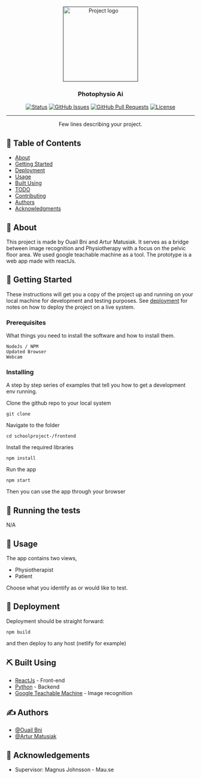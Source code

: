 <p align="center">
  <a href="" rel="noopener">
 <img width=200px height=200px src="https://i.imgur.com/6wj0hh6.jpg" alt="Project logo"></a>
</p>

<h3 align="center">Photophysio Ai</h3>

<div align="center">

[![Status](https://img.shields.io/badge/status-active-success.svg)]()
[![GitHub Issues](https://img.shields.io/github/issues/kylelobo/The-Documentation-Compendium.svg)](https://github.com/kylelobo/The-Documentation-Compendium/issues)
[![GitHub Pull Requests](https://img.shields.io/github/issues-pr/kylelobo/The-Documentation-Compendium.svg)](https://github.com/kylelobo/The-Documentation-Compendium/pulls)
[![License](https://img.shields.io/badge/license-MIT-blue.svg)](/LICENSE)

</div>

---

<p align="center"> Few lines describing your project.
    <br> 
</p>

## 📝 Table of Contents

- [About](#about)
- [Getting Started](#getting_started)
- [Deployment](#deployment)
- [Usage](#usage)
- [Built Using](#built_using)
- [TODO](../TODO.md)
- [Contributing](../CONTRIBUTING.md)
- [Authors](#authors)
- [Acknowledgments](#acknowledgement)

## 🧐 About <a name = "about"></a>

This project is made by Ouail Bni and Artur Matusiak. It serves as a bridge between image recognition and Physiotherapy with a focus on the pelvic floor area. We used google teachable machine as a tool.
The prototype is a web app made with reactJs.

## 🏁 Getting Started <a name = "getting_started"></a>

These instructions will get you a copy of the project up and running on your local machine for development and testing purposes. See [deployment](#deployment) for notes on how to deploy the project on a live system.

### Prerequisites

What things you need to install the software and how to install them.

```
NodeJs / NPM
Updated Browser
Webcam
```

### Installing

A step by step series of examples that tell you how to get a development env running.

Clone the github repo to your local system

```
git clone
```

Navigate to the folder

```
cd schoolproject-/frontend
```

Install the required libraries

```
npm install
```

Run the app

```
npm start
```

Then you can use the app through your browser

## 🔧 Running the tests <a name = "tests"></a>

N/A

## 🎈 Usage <a name="usage"></a>

The app contains two views,

- Physiotherapist
- Patient

Choose what you identify as or would like to test.

## 🚀 Deployment <a name = "deployment"></a>

Deployment should be straight forward:

```
npm build
```

and then deploy to any host (netlify for example)

## ⛏️ Built Using <a name = "built_using"></a>

- [ReactJs](https://reactjs.org/) - Front-end
- [Python](https://www.python.org/) - Backend
- [Google Teachable Machine](https://teachablemachine.withgoogle.com/train/pose) - Image recognition

## ✍️ Authors <a name = "authors"></a>

- [@Ouail Bni](https://github.com/mr-wii)
- [@Artur Matusiak](https://github.com/matusart)

## 🎉 Acknowledgements <a name = "acknowledgement"></a>

- Supervisor: Magnus Johnsson - Mau.se

